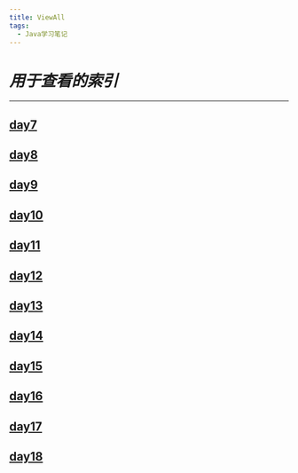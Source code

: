 ```yaml
---
title: ViewAll
tags:
  - Java学习笔记
---
```


# _用于查看的索引_

* * * * * *

## [day7](https://ba1oretto.com/_posts/1970-01-01-day7)  
## [day8](https://ba1oretto.com/_posts/1970-01-01-day8)  
## [day9](https://ba1oretto.com/_posts/1970-01-01-day9)  
## [day10](https://ba1oretto.com/_posts/1970-01-01-day10)  
## [day11](https://ba1oretto.com/_posts/1970-01-01-day11)  
## [day12](https://ba1oretto.com/_posts/1970-01-01-day12)  
## [day13](https://ba1oretto.com/_posts/1970-01-01-day13)  
## [day14](https://ba1oretto.com/_posts/1970-01-01-day14)  
## [day15](https://ba1oretto.com/_posts/1970-01-01-day15)  
## [day16](https://ba1oretto.com/_posts/1970-01-01-day16)  
## [day17](https://ba1oretto.com/_posts/1970-01-01-day17)  
## [day18](https://ba1oretto.com/_posts/1970-01-01-day18)  